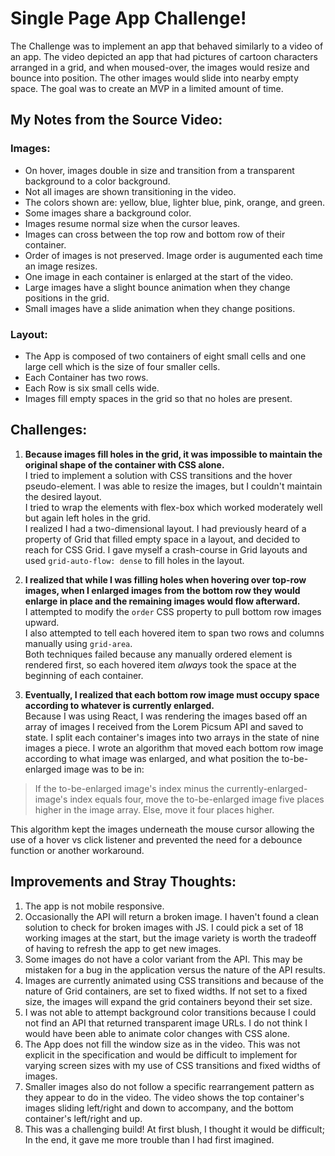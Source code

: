 # Single Page App Challenge!

The Challenge was to implement an app that behaved similarly to a video of an app. The video depicted an app that had pictures of cartoon characters arranged in a grid, and when moused-over, the images would resize and bounce into position. The other images would slide into nearby empty space. The goal was to create an MVP in a limited amount of time.

## My Notes from the Source Video:

### Images: 
* On hover, images double in size and transition from a transparent background to a color background.
* Not all images are shown transitioning in the video.
* The colors shown are: yellow, blue, lighter blue, pink, orange, and green.
* Some images share a background color.
* Images resume normal size when the cursor leaves.
* Images can cross between the top row and bottom row of their container.
* Order of images is not preserved. Image order is augumented each time an image resizes.
* One image in each container is enlarged at the start of the video.
* Large images have a slight bounce animation when they change positions in the grid.
* Small images have a slide animation when they change positions.

### Layout:
* The App is composed of two containers of eight small cells and one large cell which is the size of four smaller cells.
* Each Container has two rows.
* Each Row is six small cells wide.
* Images fill empty spaces in the grid so that no holes are present.

## Challenges:

1. **Because images fill holes in the grid, it was impossible to maintain the original shape of the container with CSS alone.**  
  I tried to implement a solution with CSS transitions and the hover pseudo-element. I was able to resize the images, but I couldn't maintain the desired layout.  
  I tried to wrap the elements with flex-box which worked moderately well but again left holes in the grid.  
  I realized I had a two-dimensional layout. I had previously heard of a property of Grid that filled empty space in a layout, and decided to reach for CSS Grid. I gave myself a crash-course in Grid layouts and used `grid-auto-flow: dense` to fill holes in the layout.  
  
1. **I realized that while I was filling holes when hovering over top-row images, when I enlarged images from the bottom row they would enlarge in place and the remaining images would flow afterward.**  
  I attempted to modify the `order` CSS property to pull bottom row images upward.  
  I also attempted to tell each hovered item to span two rows and columns manually using `grid-area`.  
  Both techniques failed because any manually ordered element is rendered first, so each hovered item _always_ took the space at the beginning of each container.  
  
1. **Eventually, I realized that each bottom row image must occupy space according to whatever is currently enlarged.**  
  Because I was using React, I was rendering the images based off an array of images I received from the Lorem Picsum API and saved to state. I split each container's images into two arrays in the state of nine images a piece.
  I wrote an algorithm that moved each bottom row image according to what image was enlarged, and what position the to-be-enlarged image was to be in:
  >If the to-be-enlarged image's index minus the currently-enlarged-image's index equals four,
  > move the to-be-enlarged image five places higher in the image array. 
  >Else, move it four places higher.  
  
  This algorithm kept the images underneath the mouse cursor allowing the use of a hover vs click listener and prevented the need for a debounce function or another workaround.
  
## Improvements and Stray Thoughts:

1. The app is not mobile responsive.
1. Occasionally the API will return a broken image. I haven't found a clean solution to check for broken images with JS. I could pick a set of 18 working images at the start, but the image variety is worth the tradeoff of having to refresh the app to get new images.
1. Some images do not have a color variant from the API. This may be mistaken for a bug in the application versus the nature of the API results.
1. Images are currently animated using CSS transitions and because of the nature of Grid containers, are set to fixed widths. If not set to a fixed size, the images will expand the grid containers beyond their set size.
1. I was not able to attempt background color transitions because I could not find an API that returned transparent image URLs. I do not think I would have been able to animate color changes with CSS alone.
1. The App does not fill the window size as in the video. This was not explicit in the specification and would be difficult to implement for varying screen sizes with my use of CSS transitions and fixed widths of images.
1. Smaller images also do not follow a specific rearrangement pattern as they appear to do in the video. The video shows the top container's images sliding left/right and down to accompany, and the bottom container's left/right and up.
1. This was a challenging build! At first blush, I thought it would be difficult; In the end, it gave me more trouble than I had first imagined.